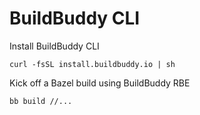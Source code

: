 # BuildBuddy CLI

Install BuildBuddy CLI
```
curl -fsSL install.buildbuddy.io | sh
```

Kick off a Bazel build using BuildBuddy RBE
```
bb build //...
```
